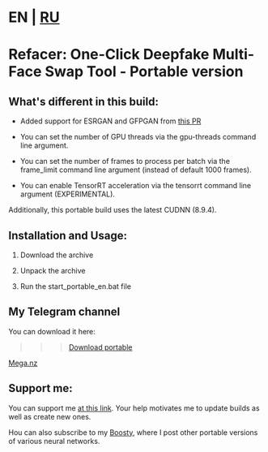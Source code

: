 # EN | [RU](https://github.com/Em1tSan/refacer-portable/blob/main/README_RU.md)

# Refacer: One-Click Deepfake Multi-Face Swap Tool - Portable version 

## What's different in this build:

- Added support for ESRGAN and GFPGAN from [this PR](https://github.com/xaviviro/refacer/pull/50)

- You can set the number of GPU threads via the gpu-threads command line argument. 

- You can set the number of frames to process per batch via the frame_limit command line argument (instead of default 1000 frames).

- You can enable TensorRT acceleration via the tensorrt command line argument (EXPERIMENTAL).

Additionally, this portable build uses the latest CUDNN (8.9.4).

## Installation and Usage:

1) Download the archive

2) Unpack the archive 

3) Run the start_portable_en.bat file

## My Telegram channel

You can download it here:

>>> [Download portable](https://dl.neurochat-gpt.ru/f/5650)

[Mega.nz](https://mega.nz/file/7VpmBZJS#-G6YDILoJvchE2bN2_K4tXi3pP5zDg_xde-uIj21CSA)


## Support me:

You can support me [at this link](https://www.donationalerts.com/r/em1t). Your help motivates me to update builds as well as create new ones. 

Нou can also subscribe to my [Boosty](https://boosty.to/neurogen), where I post other portable versions of various neural networks. 
